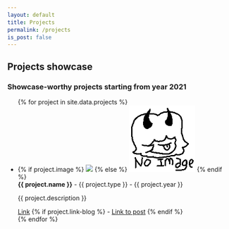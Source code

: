 ```yaml
---
layout: default
title: Projects
permalink: /projects
is_post: false
---
```


## Projects showcase

### Showcase-worthy projects starting from year 2021

<ul class="projects">
    {% for project in site.data.projects %}
    <li class="project">
      <div class="project-card">
        {% if project.image %}
        <img src="{{ project.image }}" class="project-image">
        {% else %}
        <img src="assets/images/projects/noImage.png" class="project-image">
        {% endif %}
        <div class="project-text">
        <b> {{ project.name }}</b> - {{ project.type }} - {{ project.year }}
        <p> {{ project.description }}</p>
        <a href="{{ project.link }}" target="_blank">Link</a>
        {% if project.link-blog %}
         - <a href="{{ project.link-blog }}" target="_blank">Link to post</a>
        {% endif %}
        </div>
      </div>
    </li>
    {% endfor %}
</ul>
